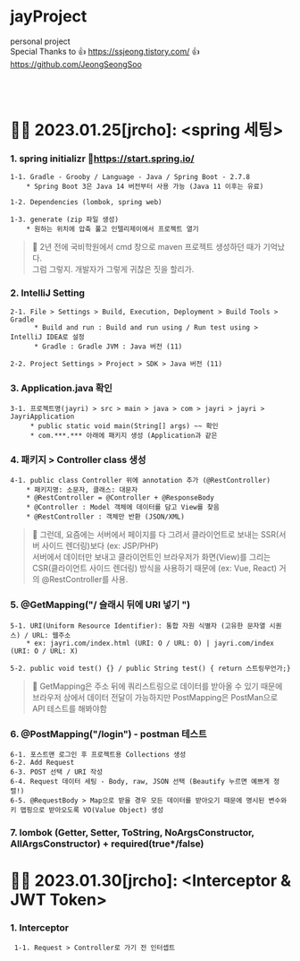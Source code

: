 # jayProject
personal project   
Special Thanks to 👍 https://ssjeong.tistory.com/   👍 https://github.com/JeongSeongSoo

<br/>
<br/>

# 🐠📖 2023.01.25[jrcho]: <spring 세팅>
### 1. spring initializr     🔗https://start.spring.io/

    1-1. Gradle - Grooby / Language - Java / Spring Boot - 2.7.8
        * Spring Boot 3은 Java 14 버전부터 사용 가능 (Java 11 이후는 유료)
        
    1-2. Dependencies (lombok, spring web)
    
    1-3. generate (zip 파일 생성)
        * 원하는 위치에 압축 풀고 인텔리제이에서 프로젝트 열기

> 💬 2년 전에 국비학원에서 cmd 창으로 maven 프로젝트 생성하던 때가 기억났다.   
     그럼 그렇지. 개발자가 그렇게 귀찮은 짓을 할리가.


### 2. IntelliJ Setting   

    2-1. File > Settings > Build, Execution, Deployment > Build Tools > Gradle
          * Build and run : Build and run using / Run test using > IntelliJ IDEA로 설정
          * Gradle : Gradle JVM : Java 버전 (11)
    
    2-2. Project Settings > Project > SDK > Java 버전 (11)

### 3. Application.java 확인   

    3-1. 프로젝트명(jayri) > src > main > java > com > jayri > jayri > JayriApplication 
         * public static void main(String[] args) ~~ 확인
         * com.***.*** 아래에 패키지 생성 (Application과 같은 
         
### 4. 패키지 > Controller class 생성   

    4-1. public class Controller 위에 annotation 추가 (@RestController)
        * 패키지명: 소문자, 클래스: 대문자
        * @RestController = @Controller + @ResponseBody
        * @Controller : Model 객체에 데이터를 담고 View를 찾음 
        * @RestController : 객체만 반환 (JSON/XML)
    
> 💬 그런데, 요즘에는 서버에서 페이지를 다 그려서 클라이언트로 보내는 SSR(서버 사이드 렌더링)보다 (ex: JSP/PHP)   
  서버에서 데이터만 보내고 클라이언트인 브라우저가 화면(View)를 그리는 CSR(클라이언트 사이드 렌더링) 방식을 사용하기 때문에 (ex: Vue, React)
  거의 @RestController를 사용.
  
### 5. @GetMapping("/   슬래시 뒤에 URI 넣기  ")   

    5-1. URI(Uniform Resource Identifier): 통합 자원 식별자 (고유한 문자열 시퀀스) / URL: 웹주소
        * ex: jayri.com/index.html (URI: O / URL: O) | jayri.com/index (URI: O / URL: X)
    
    5-2. public void test() {} / public String test() { return 스트링무언가;}

> 💬 GetMapping은 주소 뒤에 쿼리스트링으로 데이터를 받아올 수 있기 때문에 브라우저 상에서 데이터 전달이 가능하지만 PostMapping은 PostMan으로 API 테스트를 해봐야함

### 6. @PostMapping("/login") - postman 테스트   
    6-1. 포스트맨 로그인 후 프로젝트용 Collections 생성
    6-2. Add Request
    6-3. POST 선택 / URI 작성
    6-4. Request 데이터 세팅 - Body, raw, JSON 선택 (Beautify 누르면 예쁘게 정렬!)
    6-5. @RequestBody > Map으로 받을 경우 모든 데이터를 받아오기 때문에 명시된 변수와 키 맵핑으로 받아오도록 VO(Value Object) 생성   

### 7. lombok (Getter, Setter, ToString, NoArgsConstructor, AllArgsConstructor) + required(true*/false)
   

# 🐠📖 2023.01.30[jrcho]: <Interceptor & JWT Token>
### 1. Interceptor
     1-1. Request > Controller로 가기 전 인터셉트 
